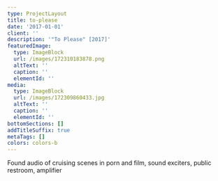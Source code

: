 ```yaml
---
type: ProjectLayout
title: to-please
date: '2017-01-01'
client: ''
description: '"To Please" [2017]'
featuredImage:
  type: ImageBlock
  url: /images/172310183878.png
  altText: ''
  caption: ''
  elementId: ''
media:
  type: ImageBlock
  url: /images/172309860433.jpg
  altText: ''
  caption: ''
  elementId: ''
bottomSections: []
addTitleSuffix: true
metaTags: []
colors: colors-b
---
```

Found audio of cruising scenes in porn and film, sound exciters, public restroom, amplifier
